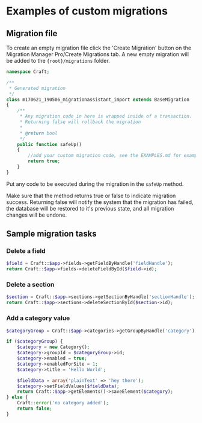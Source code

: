 # Examples of custom migrations

## Migration file

To create an empty migration file click the 'Create Migration' button on the Migration Manager Pro/Create Migrations tab. A new empty migration will be added to the `{root}/migrations` folder.

```php
namespace Craft;

/**
 * Generated migration
 */
class m170621_190506_migrationassistant_import extends BaseMigration
{
    /**
     * Any migration code in here is wrapped inside of a transaction.
     * Returning false will rollback the migration
     *
     * @return bool
     */
    public function safeUp()
    {
        //add your custom migration code, see the EXAMPLES.md for examples
        return true;
    }
}
```

Put any code to be executed during the migration in the `safeUp` method.

Make sure that the method returns true or false to indicate migration success. Returning false will notify the system that the migration has failed, the database will be restored to it's previous state, and all migration changes will be undone.

## Sample migration tasks

### Delete a field

```php
$field = Craft::$app->fields->getFieldByHandle('fieldHandle');
return Craft::$app->fields->deleteFieldById($field->id);
```

### Delete a section

```php
$section = Craft::$app->sections->getSectionByHandle('sectionHandle');
return Craft::$app->sections->deleteSectionById($section->id);
```

### Add a category value

```php
$categoryGroup = Craft::$app->categories->getGroupByHandle('category');

if ($categoryGroup) {
    $category = new Category();
    $category->groupId = $categoryGroup->id;
    $category->enabled = true;
    $category->enabledForSite = 1;
    $category->title = 'Hello World';

    $fieldData = array('plainText' => 'hey there');
    $category->setFieldValues($fieldData);
    return Craft::$app->getElements()->saveElement($category);
} else {
    Craft::error('no category added');
    return false;
}
```
